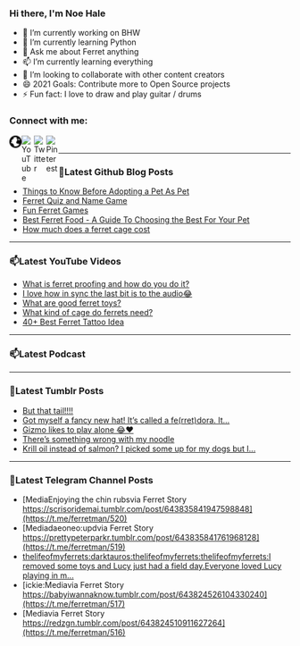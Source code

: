 ### Hi there, I'm Noe Hale

- 🔭 I’m currently working on BHW
- 🌱 I’m currently learning Python
- 💬 Ask me about Ferret anything
- 📫 I’m currently learning everything
- 🔭 I’m looking to collaborate with other content creators
- 😄 2021 Goals: Contribute more to Open Source projects
- ⚡ Fun fact: I love to draw and play guitar / drums

### Connect with me:

[<img align="left" alt="ferretvoice.com" width="22px" src="https://raw.githubusercontent.com/iconic/open-iconic/master/svg/globe.svg" />](https://ferretvoice.com)
[<img align="left" alt="YouTube" width="22px" src="https://cdn.jsdelivr.net/npm/simple-icons@v3/icons/youtube.svg" />](https://www.youtube.com/channel/UCk665XTfaMLVwFVWUmgnDiw)
[<img align="left" alt="Twitter" width="22px" src="https://cdn.jsdelivr.net/npm/simple-icons@v3/icons/twitter.svg" />](https://twitter.com/voiceferret)
[<img align="left" alt="Pinterest" width="22px" src="https://cdn.jsdelivr.net/npm/simple-icons@v3/icons/pinterest.svg" />](https://www.pinterest.com/voiceferret/)

<br />

---
### 🔭Latest Github Blog Posts
<!-- GITHUB:START -->
- [Things to Know Before Adopting a Pet As Pet](http://noehale.github.io/things-to-know-before-adopting-a-pet-as-pet/)
- [Ferret Quiz and Name Game](http://noehale.github.io/ferret-quiz/)
- [Fun Ferret Games](http://noehale.github.io/fun-ferret-games/)
- [Best Ferret Food - A Guide To Choosing the Best For Your Pet](http://noehale.github.io/best-ferret-food/)
- [How much does a ferret cage cost](http://noehale.github.io/how-much-does-a-ferret-cage-cost/)
<!-- GITHUB:END -->
---
### 📫Latest YouTube Videos

<!-- YOUTUBE:START -->
- [What is ferret proofing and how do you do it?](https://www.youtube.com/watch?v=81Syh_DJBQQ)
- [I love how in sync the last bit is to the audio😂](https://www.youtube.com/watch?v=WHBeGHwSlGY)
- [What are good ferret toys?](https://www.youtube.com/watch?v=tPxRilBzc0s)
- [What kind of cage do ferrets need?](https://www.youtube.com/watch?v=xzz6hC3sR5A)
- [40+ Best Ferret Tattoo Idea](https://www.youtube.com/watch?v=KIKqduR6Xcs)
<!-- YOUTUBE:END -->

---
### 📫Latest Podcast

<!-- PODCAST:START -->
<!-- PODCAST:END -->
---
### 📝Latest Tumblr Posts

<!-- TUMBLR:START -->
- [But that tail!!!!](https://come-forth-into-the-light.tumblr.com/post/643862268246999040)
- [Got myself a fancy new hat! It’s called a fe(rret)dora. It...](https://come-forth-into-the-light.tumblr.com/post/643839620708220928)
- [Gizmo likes to play alone 😂❤️](https://come-forth-into-the-light.tumblr.com/post/643816949286109184)
- [There’s something wrong with my noodle](https://come-forth-into-the-light.tumblr.com/post/643771658295984128)
- [Krill oil instead of salmon? I picked some up for my dogs but I...](https://come-forth-into-the-light.tumblr.com/post/643748990984339456)
<!-- TUMBLR:END -->
---
### 📝Latest Telegram Channel Posts

<!-- TELEGRAM:START -->
- [MediaEnjoying the chin rubsvia Ferret Story https://scrisoridemai.tumblr.com/post/643835841947598848](https://t.me/ferretman/520)
- [Mediadaeoneo:updvia Ferret Story https://prettypeterparkr.tumblr.com/post/643835841761968128](https://t.me/ferretman/519)
- [thelifeofmyferrets:darktauros:thelifeofmyferrets:thelifeofmyferrets:I removed some toys and Lucy just had a field day.Everyone loved Lucy playing in m...](https://t.me/ferretman/518)
- [ickie:Mediavia Ferret Story https://babyiwannaknow.tumblr.com/post/643824526104330240](https://t.me/ferretman/517)
- [Mediavia Ferret Story https://redzgn.tumblr.com/post/643824510911627264](https://t.me/ferretman/516)
<!-- TELEGRAM:END -->
